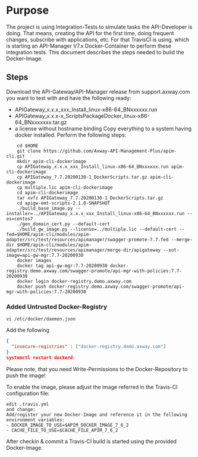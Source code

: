 
# Purpose
The project is using Integration-Tests to simulate tasks the API-Developer is doing. That means, creating the API for the first time, doing frequent changes, subscribe with applications, etc. 
For that TravisCI is using, which is starting an API-Manager V7.x Docker-Container to perform these integration tests. This document describes the steps needed to build the Docker-Image.

## Steps
Download the API-Gateway/API-Manager release from support.axway.com you want to test with and have the following ready:
- APIGateway_x.x.x_xxx_Install_linux-x86-64_BNxxxxxx.run
- APIGateway_x.x.x-x_ScriptsPackageDocker_linux-x86-64_BNxxxxxxx.tar.gz
- a license without hostname binding
Copy everything to a system having docker installed. 
Perform the following steps:
```
    cd $HOME
    git clone https://github.com/Axway-API-Management-Plus/apim-cli.git
    mkdir apim-cli-dockerimage
    cp APIGateway_x.x.x_xxx_Install_linux-x86-64_BNxxxxxx.run apim-cli-dockerimage
    cp APIGateway_7.7.20200130-1_DockerScripts.tar.gz apim-cli-dockerimage
    cp multiple.lic apim-cli-dockerimage
    cd apim-cli-dockerimage
    tar xvfz APIGateway_7.7.20200130-1_DockerScripts.tar.gz
    cd apigw-emt-scripts-2.1.0-SNAPSHOT
    ./build_base_image.py --installer=../APIGateway_x.x.x_xxx_Install_linux-x86-64_BNxxxxxx.run --os=centos7
    ./gen_domain_cert.py --default-cert
    ./build_gw_image.py --license=../multiple.lic --default-cert --fed=$HOME/apim-cli/modules/apim-adapter/src/test/resources/apimanager/swagger-promote-7.7.fed --merge-dir $HOME/apim-cli/modules/apim-adapter/src/test/resources/apimanager/merge-dir/apigateway --out-image=api-gw-mgr:7.7-20200930
    docker images
    docker tag api-gw-mgr:7.7-20200930 docker-registry.demo.axway.com/swagger-promote/api-mgr-with-policies:7.7-20200930
    docker login docker-registry.demo.axway.com
    docker push docker-registry.demo.axway.com/swagger-promote/api-mgr-with-policies:7.7-20200930
```

### Added Untrusted Docker-Registry
```
vi /etc/docker/daemon.json
```
Add the following
```json
{
  "insecure-registries" : ["docker-registry.demo.axway.com"]
}
systemctl restart dockerd
```

Please note, that you need Write-Permissions to the Docker-Repository to push the image!

To enable the image, please adjust the image referred in the Travis-CI configuration file:
```
edit .travis.yml
and change:
Add/register your new Docker-Image and reference it in the following environment variables:
- DOCKER_IMAGE_TO_USE=$APIM_DOCKER_IMAGE_7_6_2
- CACHE_FILE_TO_USE=$CACHE_FILE_APIM_7_6_2
```
After checkin & commit a Travis-CI build is started using the provided Docker-Image.

